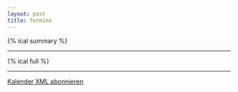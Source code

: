 ```yaml
---
layout: post
title: Termine
---
```


{% ical summary %}

<hr/>

{% ical full %}

<hr>

[Kalender XML abonnieren](https://www.google.com/calendar/feeds/bhj0m4hpsiqa8gpfdo8vb76p7k%40group.calendar.google.com/public/basic)
